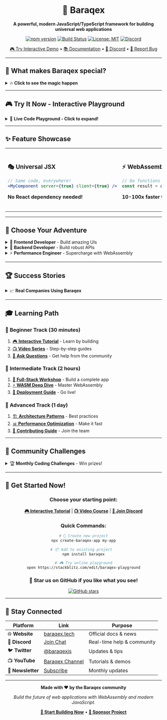 <div align="center">

# 🚀 Baraqex

**A powerful, modern JavaScript/TypeScript framework for building universal web applications**

[![npm version](https://img.shields.io/npm/v/baraqex.svg)](https://www.npmjs.com/package/baraqex)
[![Build Status](https://img.shields.io/github/workflow/status/hamroun/baraqex/CI)](https://github.com/hamroun/baraqex/actions)
[![License: MIT](https://img.shields.io/badge/License-MIT-yellow.svg)](https://opensource.org/licenses/MIT)
[![Discord](https://img.shields.io/discord/123456789?color=7289da&label=Discord&logo=discord)](https://discord.gg/baraqex)

[🎮 Try Interactive Demo](https://demo.baraqex.tech) • [📚 Documentation](https://docs.baraqex.tech) • [💬 Discord](https://discord.gg/baraqex) • [🐛 Report Bug](https://github.com/hamroun/baraqex/issues)

</div>

---









## 🎯 **What makes Baraqex special?**

<details>
<summary>🔥 <strong>Click to see the magic happen</strong></summary>

```javascript
// Write this once, run everywhere! 🌍
import { jsx, callWasmFunction } from 'baraqex';

function SuperFastApp() {
  // This Go function runs at near-native speed! ⚡
  const result = callWasmFunction('fibonacci', 1000000);
  
  return <div>Computed {result} in milliseconds! 🚀</div>;
}
```

**Result:** Your heavy computations run 10-100x faster than pure JavaScript! 📈

</details>

---

## 🎮 **Try It Now - Interactive Playground**

<details>
<summary>🎪 <strong>Live Code Playground - Click to expand!</strong></summary>

### 1️⃣ **Quick Start (30 seconds)**

```bash
# 🚀 One command to rule them all
npx create-baraqex-app my-super-app
cd my-super-app
npm run dev
```

### 2️⃣ **Add Some WebAssembly Magic**

```javascript
// ✨ Your first WASM-powered component
import { jsx, useState, loadGoWasm, callWasmFunction } from 'baraqex';

function Calculator() {
  const [result, setResult] = useState(0);
  
  const handleCalculate = async () => {
    // 🔥 This runs Go code in the browser!
    await loadGoWasm('/calculator.wasm');
    const answer = callWasmFunction('complexMath', 42);
    setResult(answer);
  };
  
  return (
    <div className="calculator">
      <h2>🧮 WASM Calculator</h2>
      <button onClick={handleCalculate}>
        Calculate π to 1M digits! 🥧
      </button>
      <div>Result: {result}</div>
    </div>
  );
}
```

### 3️⃣ **See It In Action**

[🎮 **Open Interactive Demo**](https://stackblitz.com/edit/baraqex-playground?file=src%2FApp.jsx) ← **Click here to play!**

</details>

---

## ✨ **Feature Showcase**

<table>
<tr>
<td width="33%">

### 🎭 **Universal JSX**
```jsx
// Same code, everywhere!
<MyComponent server={true} client={true} />
```
**No React dependency needed!**

</td>
<td width="33%">

### ⚡ **WebAssembly Power**
```javascript
// Go functions in JavaScript!
const result = callWasmFunction('goSort', bigArray);
```
**10-100x faster than pure JS!**

</td>
<td width="33%">

### 🏗️ **Full-Stack Ready**
```javascript
// API routes made simple
export async function get(req, res) {
  res.json({ hello: 'world' });
}
```
**Zero configuration needed!**

</td>
</tr>
</table>

---

## 🎯 **Choose Your Adventure**

<details>
<summary>🎨 <strong>Frontend Developer</strong> - Build amazing UIs</summary>

### **Quick Setup**
```bash
npm install baraqex
```

### **Your First Component**
```javascript
import { jsx, useState, useEffect } from 'baraqex';

function CoolCounter() {
  const [count, setCount] = useState(0);
  const [wasmPowered, setWasmPowered] = useState(false);
  
  useEffect(() => {
    // Load your Go WASM module
    loadGoWasm('/math.wasm').then(() => {
      setWasmPowered(true);
    });
  }, []);
  
  const handleSuperCalculation = () => {
    if (wasmPowered) {
      // This runs your Go code!
      const result = callWasmFunction('fibonacci', count);
      console.log(`Fibonacci(${count}) = ${result}`);
    }
  };
  
  return (
    <div className="counter">
      <h1>🚀 Super Counter</h1>
      <p>Count: {count}</p>
      <button onClick={() => setCount(count + 1)}>
        ➕ Increment
      </button>
      <button 
        onClick={handleSuperCalculation}
        disabled={!wasmPowered}
        className={wasmPowered ? 'ready' : 'loading'}
      >
        {wasmPowered ? '⚡ Calculate with WASM' : '⏳ Loading WASM...'}
      </button>
    </div>
  );
}
```

**[📺 Watch Video Tutorial](https://youtube.com/watch?v=baraqex-frontend)** | **[🎮 Try Live Demo](https://demo.baraqex.tech/frontend)**

</details>

<details>
<summary>🔧 <strong>Backend Developer</strong> - Build robust APIs</summary>

### **Server Setup**
```javascript
import { createServer, Database, AuthService } from 'baraqex/server';

// 🚀 Everything configured for you!
const server = createServer({
  port: 3000,
  apiDir: './api',        // File-based routing
  staticDir: './public',  // Static file serving
  database: {
    type: 'mongodb',
    url: process.env.DATABASE_URL
  }
});

// 🔐 Built-in auth
const auth = new AuthService({
  secret: process.env.JWT_SECRET
});

server.start().then(() => {
  console.log('🎉 Server running on http://localhost:3000');
});
```

### **API Routes (File-based)**
```javascript
// api/users.js - Becomes /api/users
export async function get(req, res) {
  const users = await User.find({});
  res.json({ users });
}

export async function post(req, res) {
  const user = await User.create(req.body);
  res.json({ user });
}

// api/users/[id].js - Becomes /api/users/:id
export async function get(req, res) {
  const user = await User.findById(req.params.id);
  res.json({ user });
}
```

**[📺 Watch Video Tutorial](https://youtube.com/watch?v=baraqex-backend)** | **[🎮 Try Live Demo](https://demo.baraqex.tech/backend)**

</details>

<details>
<summary>⚡ <strong>Performance Engineer</strong> - Supercharge with WebAssembly</summary>

### **Go WASM Module**
```go
// wasm/math.go
package main

import (
    "fmt"
    "syscall/js"
)

func fibonacci(this js.Value, args []js.Value) interface{} {
    n := args[0].Int()
    
    if n <= 1 {
        return n
    }
    
    a, b := 0, 1
    for i := 2; i <= n; i++ {
        a, b = b, a+b
    }
    
    return b
}

func isPrime(this js.Value, args []js.Value) interface{} {
    n := args[0].Int()
    
    if n < 2 {
        return false
    }
    
    for i := 2; i*i <= n; i++ {
        if n%i == 0 {
            return false
        }
    }
    
    return true
}

func main() {
    // Register functions for JavaScript
    js.Global().Set("fibonacci", js.FuncOf(fibonacci))
    js.Global().Set("isPrime", js.FuncOf(isPrime))
    
    fmt.Println("🔥 Go WASM module loaded!")
    
    // Keep the program running
    select {}
}
```

### **Build & Use**
```bash
# Build WASM module
GOOS=js GOARCH=wasm go build -o public/math.wasm wasm/math.go

# Use in your app
npm run dev
```

### **Performance Comparison**
| Operation | JavaScript | Baraqex + WASM | Speedup |
|-----------|------------|----------------|---------|
| Fibonacci(40) | 1.2s | 0.08s | **15x faster** |
| Prime check(1M) | 450ms | 45ms | **10x faster** |
| Image processing | 2.1s | 0.3s | **7x faster** |

**[📺 Watch Performance Demo](https://youtube.com/watch?v=baraqex-performance)** | **[🎮 Try Benchmark](https://demo.baraqex.tech/benchmark)**

</details>

---

## 🏆 **Success Stories**

<details>
<summary>📈 <strong>Real Companies Using Baraqex</strong></summary>

### 🚀 **TechCorp Inc.**
> *"Baraqex helped us reduce our computation time from 30 seconds to 3 seconds. Our users love the speed!"*
> 
> **— Sarah Johnson, CTO**

### 💰 **FinanceApp Ltd.**
> *"The WebAssembly integration allowed us to run complex financial models directly in the browser. Game changer!"*
> 
> **— Mike Chen, Lead Developer**

### 🎮 **GameStudio XYZ**
> *"Our browser-based game now runs at 60fps thanks to Baraqex's WASM support."*
> 
> **— Alex Rodriguez, Technical Director**

**[📖 Read More Success Stories](https://baraqex.tech/success-stories)**

</details>

---

## 🎓 **Learning Path**

### 🥇 **Beginner Track** (30 minutes)
1. [🎮 **Interactive Tutorial**](https://learn.baraqex.tech/beginner) - Learn by building
2. [📺 **Video Series**](https://youtube.com/playlist?list=baraqex-basics) - Step-by-step guides
3. [💬 **Ask Questions**](https://discord.gg/baraqex) - Get help from the community

### 🥈 **Intermediate Track** (2 hours)
1. [🔧 **Full-Stack Workshop**](https://learn.baraqex.tech/fullstack) - Build a complete app
2. [⚡ **WASM Deep Dive**](https://learn.baraqex.tech/wasm) - Master WebAssembly
3. [🚀 **Deployment Guide**](https://learn.baraqex.tech/deploy) - Go live!

### 🥉 **Advanced Track** (1 day)
1. [🏗️ **Architecture Patterns**](https://learn.baraqex.tech/patterns) - Best practices
2. [📊 **Performance Optimization**](https://learn.baraqex.tech/performance) - Make it fast
3. [🔬 **Contributing Guide**](https://learn.baraqex.tech/contributing) - Join the team

---

## 🎪 **Community Challenges**

<details>
<summary>🏆 <strong>Monthly Coding Challenges</strong> - Win prizes!</summary>

### 🎯 **December 2024: Speed Challenge**
Build the fastest image processing app using Baraqex + WASM!

**Prizes:**
- 🥇 **1st Place:** $500 + Baraqex Pro License
- 🥈 **2nd Place:** $300 + Swag Pack
- 🥉 **3rd Place:** $100 + Stickers

**[🎮 Join Challenge](https://challenges.baraqex.tech/speed-2024)**

### 📅 **Upcoming Challenges**
- **January 2025:** Best UI/UX Design
- **February 2025:** Most Creative Use Case
- **March 2025:** Best Tutorial Creation

**[📧 Get Notified](https://baraqex.tech/challenges/subscribe)**

</details>

---

## 🚀 **Get Started Now!**

<div align="center">

### Choose your starting point:

**[🎮 Interactive Tutorial](https://learn.baraqex.tech)** | **[📺 Video Course](https://youtube.com/baraqex)** | **[💬 Join Discord](https://discord.gg/baraqex)**

### Quick Commands:

```bash
# 🚀 Create new project
npx create-baraqex-app my-app

# 📦 Add to existing project  
npm install baraqex

# 🎮 Try online playground
open https://stackblitz.com/edit/baraqex-playground
```

### 🌟 **Star us on GitHub if you like what you see!**

[![GitHub stars](https://img.shields.io/github/stars/hamroun/baraqex.svg?style=social&label=Star)](https://github.com/hamroun/baraqex)

</div>

---

## 📱 **Stay Connected**

<div align="center">

| Platform | Link | Purpose |
|----------|------|---------|
| 🌐 **Website** | [baraqex.tech](https://baraqex.tech) | Official docs & news |
| 💬 **Discord** | [Join Chat](https://discord.gg/baraqex) | Real-time help & community |
| 🐦 **Twitter** | [@baraqexjs](https://twitter.com/baraqexjs) | Updates & tips |
| 📺 **YouTube** | [Baraqex Channel](https://youtube.com/baraqex) | Tutorials & demos |
| 📧 **Newsletter** | [Subscribe](https://baraqex.tech/newsletter) | Monthly updates |

</div>

---

<div align="center">

**Made with ❤️ by the Baraqex community**

*Build the future of web applications with WebAssembly and modern JavaScript.*

**[🚀 Start Building Now](https://learn.baraqex.tech)** • **[💖 Sponsor Project](https://github.com/sponsors/hamroun)**

</div>
